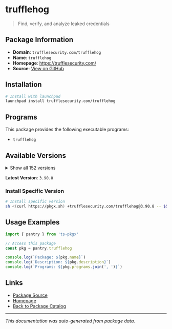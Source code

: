 # trufflehog

> Find, verify, and analyze leaked credentials

## Package Information

- **Domain**: `trufflesecurity.com/trufflehog`
- **Name**: `trufflehog`
- **Homepage**: https://trufflesecurity.com/
- **Source**: [View on GitHub](https://github.com/pkgxdev/pantry/tree/main/projects/trufflesecurity.com/trufflehog/package.yml)

## Installation

```bash
# Install with launchpad
launchpad install trufflesecurity.com/trufflehog
```

## Programs

This package provides the following executable programs:

- `trufflehog`

## Available Versions

<details>
<summary>Show all 152 versions</summary>

- `3.90.8`, `3.90.7`, `3.90.6`, `3.90.5`, `3.90.4`
- `3.90.3`, `3.90.2`, `3.90.1`, `3.90.0`, `3.89.2`
- `3.89.1`, `3.89.0`, `3.88.35`, `3.88.34`, `3.88.33`
- `3.88.32`, `3.88.31`, `3.88.30`, `3.88.29`, `3.88.28`
- `3.88.27`, `3.88.26`, `3.88.25`, `3.88.24`, `3.88.23`
- `3.88.22`, `3.88.21`, `3.88.20`, `3.88.19`, `3.88.18`
- `3.88.17`, `3.88.16`, `3.88.15`, `3.88.14`, `3.88.13`
- `3.88.12`, `3.88.11`, `3.88.10`, `3.88.9`, `3.88.8`
- `3.88.7`, `3.88.6`, `3.88.5`, `3.88.4`, `3.88.3`
- `3.88.2`, `3.88.1`, `3.88.0`, `3.87.2`, `3.87.1`
- `3.87.0`, `3.86.1`, `3.86.0`, `3.85.0`, `3.84.2`
- `3.84.1`, `3.84.0`, `3.83.7`, `3.83.6`, `3.83.5`
- `3.83.4`, `3.83.3`, `3.83.2`, `3.83.1`, `3.83.0`
- `3.82.13`, `3.82.12`, `3.82.11`, `3.82.10`, `3.82.9`
- `3.82.8`, `3.82.7`, `3.82.6`, `3.82.5`, `3.82.4`
- `3.82.3`, `3.82.2`, `3.82.1`, `3.82.0`, `3.81.10`
- `3.81.9`, `3.81.8`, `3.81.7`, `3.81.6`, `3.81.5`
- `3.81.4`, `3.81.3`, `3.81.2`, `3.81.1`, `3.81.0`
- `3.80.6`, `3.80.5`, `3.80.4`, `3.80.3`, `3.80.2`
- `3.80.1`, `3.80.0`, `3.79.0`, `3.78.2`, `3.78.1`
- `3.78.0`, `3.77.0`, `3.76.3`, `3.76.2`, `3.76.1`
- `3.76.0`, `3.75.1`, `3.75.0`, `3.74.0`, `3.73.0`
- `3.72.0`, `3.71.2`, `3.71.1`, `3.71.0`, `3.70.3`
- `3.70.2`, `3.70.1`, `3.70.0`, `3.69.0`, `3.68.5`
- `3.68.4`, `3.68.3`, `3.68.2`, `3.68.1`, `3.68.0`
- `3.67.7`, `3.67.6`, `3.67.5`, `3.67.4`, `3.67.3`
- `3.67.2`, `3.67.1`, `3.67.0`, `3.66.3`, `3.66.2`
- `3.66.1`, `3.66.0`, `3.65.0`, `3.64.0`, `3.63.11`
- `3.63.10`, `3.63.9`, `3.63.8`, `3.63.7`, `3.63.6`
- `3.63.5`, `3.63.4`, `3.63.3`, `3.63.2`, `3.63.1`
- `3.63.0`, `3.62.1`

</details>

**Latest Version**: `3.90.8`

### Install Specific Version

```bash
# Install specific version
sh <(curl https://pkgx.sh) +trufflesecurity.com/trufflehog@3.90.8 -- $SHELL -i
```

## Usage Examples

```typescript
import { pantry } from 'ts-pkgx'

// Access this package
const pkg = pantry.trufflehog

console.log(`Package: ${pkg.name}`)
console.log(`Description: ${pkg.description}`)
console.log(`Programs: ${pkg.programs.join(', ')}`)
```

## Links

- [Package Source](https://github.com/pkgxdev/pantry/tree/main/projects/trufflesecurity.com/trufflehog/package.yml)
- [Homepage](https://trufflesecurity.com/)
- [Back to Package Catalog](../../../package-catalog.md)

---

*This documentation was auto-generated from package data.*
